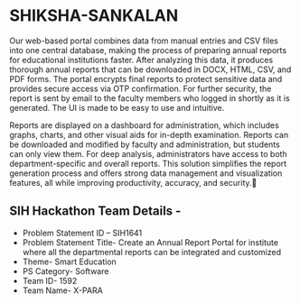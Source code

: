 # SHIKSHA-SANKALAN

Our web-based portal combines data from manual entries and CSV files into one central database, making the process of preparing annual reports for educational institutions faster. After analyzing this data, it produces thorough annual reports that can be downloaded in DOCX, HTML, CSV, and PDF forms. The portal encrypts final reports to protect sensitive data and provides secure access via OTP confirmation. For further security, the report is sent by email to the faculty members who logged in shortly as it is generated. The UI is made to be easy to use and intuitive.

Reports are displayed on a dashboard for administration, which includes graphs, charts, and other visual aids for in-depth examination. Reports can be downloaded and modified by faculty and administration, but students can only view them. For deep analysis, administrators have access to both department-specific and overall reports. This solution simplifies the report generation process and offers strong data management and visualization features, all while improving productivity, accuracy, and security.

## SIH Hackathon Team Details - 
* Problem Statement ID – SIH1641
* Problem Statement Title- Create an Annual Report Portal for institute where all the departmental reports can be integrated and customized
* Theme- Smart Education
* PS Category- Software 
* Team ID- 1592
* Team Name-  X-PARA


